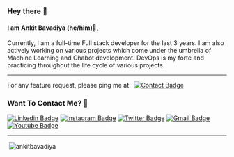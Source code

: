 ### Hey there 👋

#### I am Ankit Bavadiya (he/him)👦, 
Currently, I am a full-time Full stack developer for the last 3 years. I am also actively working on various projects which come under the umbrella of Machine Learning and Chabot development. DevOps is my forte and practicing throughout the life cycle of various projects.

---
For any feature request, please ping me at &nbsp; [![Contact Badge](https://img.shields.io/badge/abavadiya10@gmail.com-white?style=plastic&logo=Minutemailer&logoColor=&link=abavadiya10@gmail.com)](mailto:abavadiya10@gmail.com)


### Want To Contact Me? 📱

[![Linkedin Badge](https://img.shields.io/badge/-Ankit_Bavadiya-blue?style=plastic&logo=Linkedin&logoColor=white&link=https://www.linkedin.com/in/ankitbavadiya/)](https://www.linkedin.com/in/ankitbavadiya/)
[![Instagram Badge](https://img.shields.io/badge/-ankitbavadiya-purple?style=plastic&logo=instagram&logoColor=white&link=https://instagram.com/ankitbavadiya/)](https://instagram.com/ankitbavadiya)
[![Twitter Badge](https://img.shields.io/badge/-BavadiyaAnkit-blue?style=plastic&logo=Twitter&logoColor=white&link=https://twitter.com/BavadiyaAnkit/)](https://twitter.com/BavadiyaAnkit/)
[![Gmail Badge](https://img.shields.io/badge/abavadiya10@gmail.com-white?style=plastic&logo=Gmail&logoColor=&link=mailto:abavadiya10@gmail.com)](mailto:abavadiya10@gmail.com)
[![Youtube Badge](https://img.shields.io/badge/-abs_webzone-black?style=plastic&logo=youtube&logoColor=white&link=https://www.youtube.com/channel/UC2Bg1JaAeMnoVdIESuq7MuA)](https://www.youtube.com/channel/UC2Bg1JaAeMnoVdIESuq7MuA)


---

<p>&nbsp;<img align="center" src="https://github-readme-stats.vercel.app/api?username=ankitbavadiya&show_icons=true&theme=dark" alt="ankitbavadiya" /></p>
